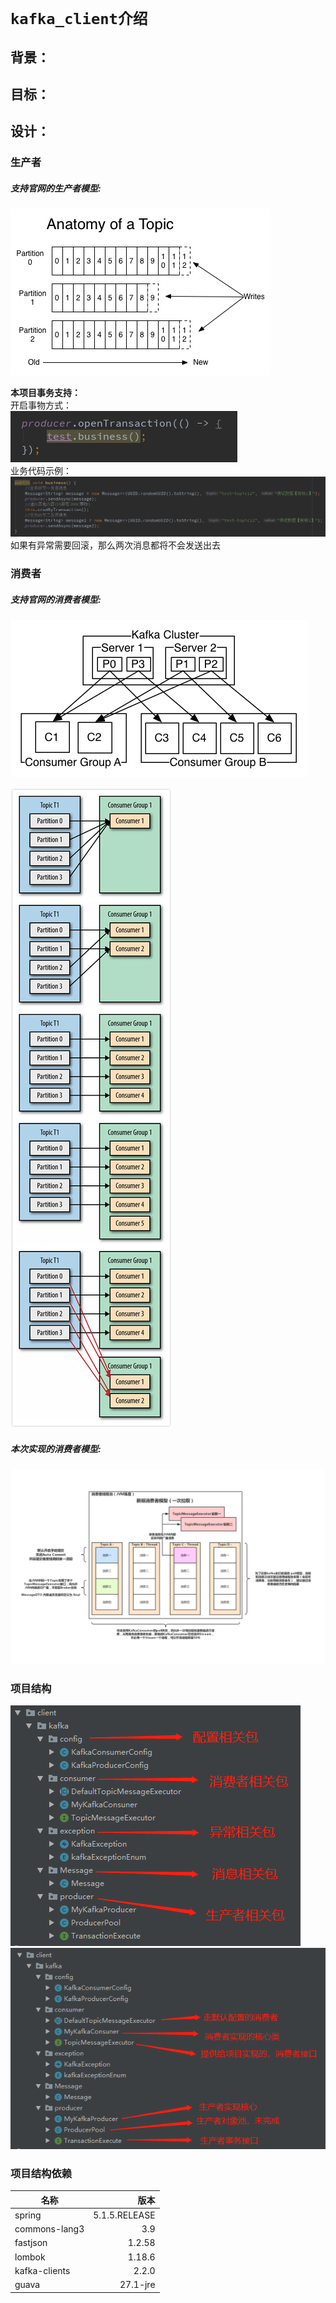 # `kafka_client介绍`
## **背景：**


## **目标：**


## **设计：**
### **生产者**
##### 支持官网的生产者模型:
![image](./image/生产者模型.png)<br>

**本项目事务支持：**<br>
开启事物方式：<br>
![image](./image/事务1.png)<br>
业务代码示例：<br>
![image](./image/事务2.png)<br>
如果有异常需要回滚，那么两次消息都将不会发送出去

### **消费者**
##### 支持官网的消费者模型:
![image](./image/消费者模型.png)<br>

![image](./image/消费者模型2.jpg)<br>


##### 本次实现的消费者模型:

![image](./image/消费者模型6.jpg)<br>

### **项目结构**
![image](./image/项目分包.png)<br>
![image](./image/项目核心类.png)<br>


### **项目结构依赖**

| 名称                | 版本    
| -----             |-----:   
| spring            | 5.1.5.RELEASE      
| commons-lang3     | 3.9     
| fastjson          | 1.2.58   
| lombok            | 1.18.6   
| kafka-clients     | 2.2.0   
| guava             | 27.1-jre    
